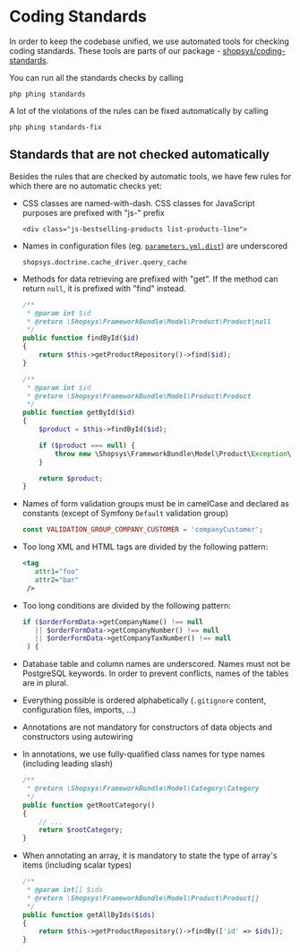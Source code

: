 # Coding Standards

In order to keep the codebase unified, we use automated tools for checking coding standards. These tools are parts of our package -
[shopsys/coding-standards](https://github.com/shopsys/coding-standards/).

You can run all the standards checks by calling
```
php phing standards
```
A lot of the violations of the rules can be fixed automatically by calling
```
php phing standards-fix
```

## Standards that are not checked automatically
Besides the rules that are checked by automatic tools, we have few rules for which there are no automatic checks yet:

- CSS classes are named-with-dash. CSS classes for JavaScript purposes are prefixed with "js-" prefix
    ```
    <div class="js-bestselling-products list-products-line">
    ```

- Names in configuration files (eg. [`parameters.yml.dist`](../../project-base/app/config/parameters.yml.dist)) are underscored
    ```
    shopsys.doctrine.cache_driver.query_cache
    ```

- Methods for data retrieving are prefixed with "get". If the method can return `null`, it is prefixed with "find" instead.
    ```php
    /**
     * @param int $id
     * @return \Shopsys\FrameworkBundle\Model\Product\Product|null
     */
    public function findById($id)
    {
        return $this->getProductRepository()->find($id);
    }
    
    /**
     * @param int $id
     * @return \Shopsys\FrameworkBundle\Model\Product\Product
     */
    public function getById($id)
    {
        $product = $this->findById($id);

        if ($product === null) {
            throw new \Shopsys\FrameworkBundle\Model\Product\Exception\ProductNotFoundException('Product with ID ' . $id . ' does not exist.');
        }

        return $product;
    }
    ```
- Names of form validation groups must be in camelCase and declared as constants (except of Symfony `Default` validation group)
    ```php
    const VALIDATION_GROUP_COMPANY_CUSTOMER = 'companyCustomer';
    ```
- Too long XML and HTML tags are divided by the following pattern:
    ```xml
    <tag
       attr1="foo"
       attr2="bar"
     />
    ```
- Too long conditions are divided by the following pattern:
    ```php
    if ($orderFormData->getCompanyName() !== null
       || $orderFormData->getCompanyNumber() !== null
       || $orderFormData->getCompanyTaxNumber() !== null
     ) {
    ```
- Database table and column names are underscored. Names must not be PostgreSQL keywords. In order to prevent conflicts, names of the tables are in plural.
- Everything possible is ordered alphabetically (`.gitignore` content, configuration files, imports, ...)
- Annotations are not mandatory for constructors of data objects and constructors using autowiring
- In annotations, we use fully-qualified class names for type names (including leading slash)
    ```php
    /**
     * @return \Shopsys\FrameworkBundle\Model\Category\Category
     */
    public function getRootCategory()
    {
        // ...
        return $rootCategory;
    }
    ```
- When annotating an array, it is mandatory to state the type of array's items (including scalar types)
    ```php
    /**
     * @param int[] $ids
     * @return \Shopsys\FrameworkBundle\Model\Product\Product[]
     */
    public function getAllByIds($ids)
    {
        return $this->getProductRepository()->findBy(['id' => $ids]);
    }
    ```

